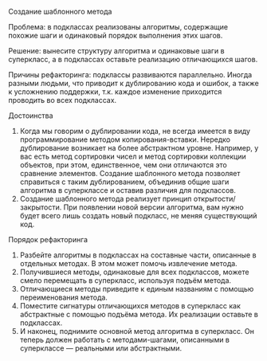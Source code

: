 Создание шаблонного метода

Проблема: в подклассах реализованы алгоритмы, содержащие похожие шаги и одинаковый порядок выполнения этих шагов.

Решение: вынесите структуру алгоритма и одинаковые шаги в суперкласс, а в подклассах оставьте реализацию отличающихся шагов.

Причины рефакторинга: подклассы развиваются параллельно. Иногда разными людьми, что приводит к дублированию кода и ошибок, а также к усложнению поддержки, т.к. каждое изменение приходится проводить во всех подклассах.

Достоинства

1. Когда мы говорим о дублировании кода, не всегда имеется в виду программирование методом копирования-вставки. Нередко дублирование возникает на более абстрактном уровне. Например, у вас есть метод сортировки чисел и метод сортировки коллекции объектов, при этом, единственное, чем они отличаются это сравнение элементов. Создание шаблонного метода позволяет справиться с таким дублированием, объединив общие шаги алгоритма в суперклассе и оставив различия для подклассов.
2. Создание шаблонного метода реализует принцип открытости/закрытости. При появлении новой версии алгоритма, вам нужно будет всего лишь создать новый подкласс, не меняя существующий код.

Порядок рефакторинга

1. Разбейте алгоритмы в подклассах на составные части, описанные в отдельных методах. В этом может помочь извлечение метода.
2. Получившиеся методы, одинаковые для всех подклассов, можете смело перемещать в суперкласс, используя подъём метода.
3. Отличающиеся методы приведите к единым названиям с помощью переименования метода.
4. Поместите сигнатуры отличающихся методов в суперкласс как абстрактные с помощью подъёма метода. Их реализации оставьте в подклассах.
5. И наконец, поднимите основной метод алгоритма в суперкласс. Он теперь должен работать с методами-шагами, описанными в суперклассе — реальными или абстрактными.
